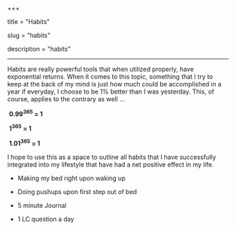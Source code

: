 +++

title = "Habits"

slug = "habits"

description = "habits"

------

Habits are really powerful tools that when utilized properly, have exponential returns. When it comes to this topic, something that I try to keep at the back of my mind is just how much could be accomplished in a year  if everyday, I choose to be 1% better than I was yesterday. This, of course, applies to the contrary as well ...



​	<strong>0.99<sup>365</sup> = 1	</strong>

​	<strong>1<sup>365</sup> = 1</strong>

​	<strong>1.01<sup>365</sup> = 1</strong>





I hope to use this as a space to outline all habits that I have successfully integrated into my lifestyle that have had a net positive effect in my life. 

* Making my bed right upon waking up 

* Doing pushups upon first step out of bed

* 5 minute Journal 

* 1 LC question a day 


